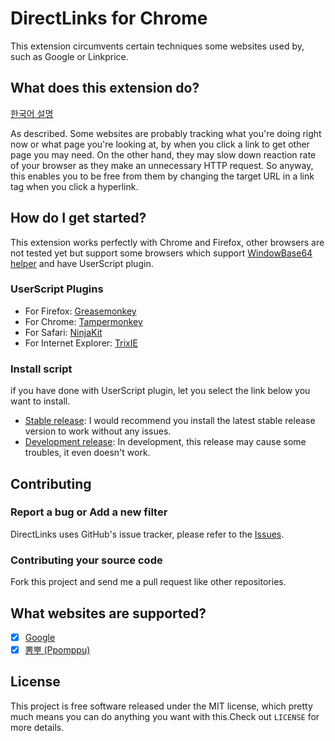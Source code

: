 # DirectLinks for Chrome

This extension circumvents certain techniques some websites used by, such as Google or Linkprice.

## What does this extension do?

[한국어 설명](http://macnews.tistory.com/3663)

As described. Some websites are probably tracking what you're doing right now or what page you're looking at, by when you click a link to get other page you may need. On the other hand, they may slow down reaction rate of your browser as they make an unnecessary HTTP request.
So anyway, this enables you to be free from them by changing the target URL in a link tag when you click a hyperlink.

## How do I get started?

This extension works perfectly with Chrome and Firefox, other browsers are not tested yet but support some browsers which support [WindowBase64 helper](https://developer.mozilla.org/en-US/docs/Web/API/WindowBase64) and have UserScript plugin.

### UserScript Plugins

* For Firefox: [Greasemonkey](https://addons.mozilla.org/ko/firefox/addon/greasemonkey/)
* For Chrome: [Tampermonkey](https://chrome.google.com/webstore/detail/tampermonkey/dhdgffkkebhmkfjojejmpbldmpobfkfo)
* For Safari: [NinjaKit](https://github.com/os0x/NinjaKit)
* For Internet Explorer: [TrixIE](http://sourceforge.net/projects/trixiewpf45/)

### Install script

if you have done with UserScript plugin, let you select the link below you want to install.

* [Stable release](https://github.com/ssut/DirectLinksChrome/raw/stable/directlinks.user.js): I would recommend you install the latest stable release version to work without any issues.
* [Development release](https://github.com/ssut/DirectLinksChrome/raw/master/directlinks.user.js): In development, this release may cause some troubles, it even doesn't work.

## Contributing

### Report a bug or Add a new filter

DirectLinks uses GitHub's issue tracker, please refer to the [Issues](https://github.com/ssut/DirectLinksChrome/issues).

### Contributing your source code
Fork this project and send me a pull request like other repositories.

## What websites are supported?

* [x] [Google](https://www.google.com)
* [x] [뽐뿌 (Ppomppu)](http://ppomppu.co.kr)

## License

This project is free software released under the MIT license, which pretty much means you can do anything you want with this.Check out `LICENSE` for more details.
